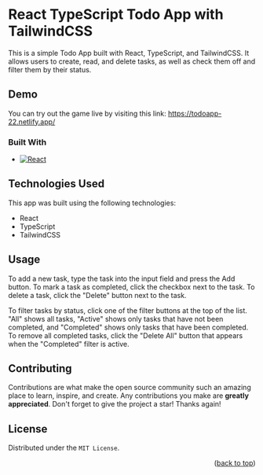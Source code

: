<a name="readme-top"></a>

# React TypeScript Todo App with TailwindCSS

This is a simple Todo App built with React, TypeScript, and TailwindCSS. It allows users to create, read, and delete tasks, as well as check them off and filter them by their status.


## Demo
You can try out the game live by visiting this link: https://todoapp-22.netlify.app/


### Built With

* [![React][React.js]][React-url]

## Technologies Used

This app was built using the following technologies:

* React
* TypeScript
* TailwindCSS

## Usage

 To add a new task, type the task into the input field and press the Add button. To mark a task as completed, click the checkbox next to the task. To delete a task,  click the "Delete" button next to the task.

To filter tasks by status, click one of the filter buttons at the top of the list. "All" shows all tasks, "Active" shows only tasks that have not been completed, and "Completed" shows only tasks that have been completed. To remove all completed tasks, click the "Delete All" button that appears when the "Completed" filter is active.
 
 
## Contributing

Contributions are what make the open source community such an amazing place to learn, inspire, and create. Any contributions you make are **greatly appreciated**.
Don't forget to give the project a star! Thanks again!




## License

Distributed under the `MIT License`.

<p align="right">(<a href="#readme-top">back to top</a>)</p>



[React.js]: https://img.shields.io/badge/React-20232A?style=for-the-badge&logo=react&logoColor=61DAFB
[React-url]: https://reactjs.org/
